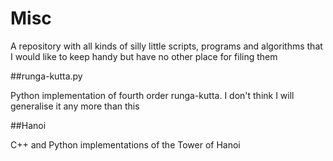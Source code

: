 Misc
====

A repository with all kinds of silly little scripts, programs and algorithms that I would like to keep handy but have no other place for filing them

##runga-kutta.py

Python implementation of fourth order runga-kutta. 
I don't think I will generalise it any more than this

##Hanoi

C++ and Python implementations of the Tower of Hanoi
